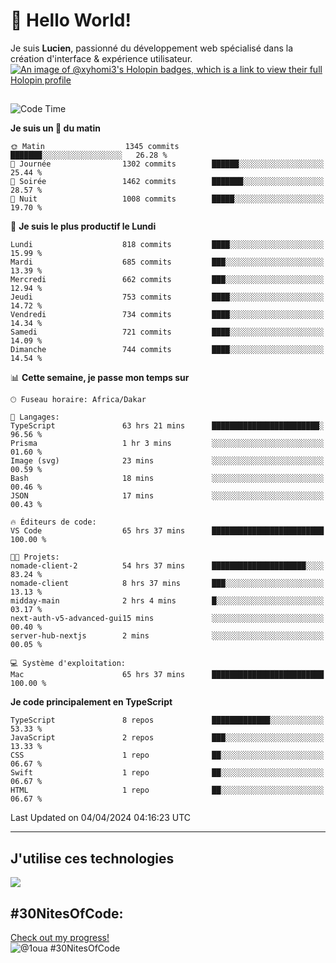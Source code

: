 # 👋 Hello World!

Je suis **Lucien**, passionné du développement web spécialisé dans la création d'interface & expérience utilisateur.
[![An image of @xyhomi3's Holopin badges, which is a link to view their full Holopin profile](https://holopin.me/xyhomi3)](https://holopin.io/@xyhomi3)

##

<!--START_SECTION:waka-->
![Code Time](http://img.shields.io/badge/Code%20Time-831%20hrs%203%20mins-blue)

**Je suis un 🐤 du matin** 

```text
🌞 Matin                  1345 commits        ███████░░░░░░░░░░░░░░░░░░   26.28 % 
🌆 Journée                1302 commits        ██████░░░░░░░░░░░░░░░░░░░   25.44 % 
🌃 Soirée                 1462 commits        ███████░░░░░░░░░░░░░░░░░░   28.57 % 
🌙 Nuit                   1008 commits        █████░░░░░░░░░░░░░░░░░░░░   19.70 % 
```
📅 **Je suis le plus productif le Lundi** 

```text
Lundi                    818 commits         ████░░░░░░░░░░░░░░░░░░░░░   15.99 % 
Mardi                    685 commits         ███░░░░░░░░░░░░░░░░░░░░░░   13.39 % 
Mercredi                 662 commits         ███░░░░░░░░░░░░░░░░░░░░░░   12.94 % 
Jeudi                    753 commits         ████░░░░░░░░░░░░░░░░░░░░░   14.72 % 
Vendredi                 734 commits         ████░░░░░░░░░░░░░░░░░░░░░   14.34 % 
Samedi                   721 commits         ████░░░░░░░░░░░░░░░░░░░░░   14.09 % 
Dimanche                 744 commits         ████░░░░░░░░░░░░░░░░░░░░░   14.54 % 
```


📊 **Cette semaine, je passe mon temps sur** 

```text
🕑︎ Fuseau horaire: Africa/Dakar

💬 Langages: 
TypeScript               63 hrs 21 mins      ████████████████████████░   96.56 % 
Prisma                   1 hr 3 mins         ░░░░░░░░░░░░░░░░░░░░░░░░░   01.60 % 
Image (svg)              23 mins             ░░░░░░░░░░░░░░░░░░░░░░░░░   00.59 % 
Bash                     18 mins             ░░░░░░░░░░░░░░░░░░░░░░░░░   00.46 % 
JSON                     17 mins             ░░░░░░░░░░░░░░░░░░░░░░░░░   00.43 % 

🔥 Éditeurs de code: 
VS Code                  65 hrs 37 mins      █████████████████████████   100.00 % 

🐱‍💻 Projets: 
nomade-client-2          54 hrs 37 mins      █████████████████████░░░░   83.24 % 
nomade-client            8 hrs 37 mins       ███░░░░░░░░░░░░░░░░░░░░░░   13.13 % 
midday-main              2 hrs 4 mins        █░░░░░░░░░░░░░░░░░░░░░░░░   03.17 % 
next-auth-v5-advanced-gui15 mins             ░░░░░░░░░░░░░░░░░░░░░░░░░   00.40 % 
server-hub-nextjs        2 mins              ░░░░░░░░░░░░░░░░░░░░░░░░░   00.05 % 

💻 Système d'exploitation: 
Mac                      65 hrs 37 mins      █████████████████████████   100.00 % 
```

**Je code principalement en TypeScript** 

```text
TypeScript               8 repos             █████████████░░░░░░░░░░░░   53.33 % 
JavaScript               2 repos             ███░░░░░░░░░░░░░░░░░░░░░░   13.33 % 
CSS                      1 repo              ██░░░░░░░░░░░░░░░░░░░░░░░   06.67 % 
Swift                    1 repo              ██░░░░░░░░░░░░░░░░░░░░░░░   06.67 % 
HTML                     1 repo              ██░░░░░░░░░░░░░░░░░░░░░░░   06.67 % 
```




 Last Updated on 04/04/2024 04:16:23 UTC
<!--END_SECTION:waka-->
---

## J'utilise ces technologies

<p align="left">
  <a href="https://skillicons.dev">
    <img src="https://skillicons.dev/icons?i=ts,js,md,scss,tailwind,react,redux,docker,express,astro,vite,nextjs,vercel,figma,ableton" />
  </a>
</p>

## #30NitesOfCode:
  [Check out my progress!](https://www.codedex.io/@1oua/30-nites-of-code)  
  ![@1oua #30NitesOfCode](https://www.codedex.io/api/petStatus?user=1oua)
